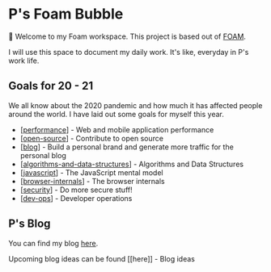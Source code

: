 # P's Foam Bubble

👋 Welcome to my Foam workspace. This project is based out of [FOAM](https://foambubble.github.io/foam/).

I will use this space to document my daily work. It's like, everyday in P's work life.

## Goals for 20 - 21

We all know about the 2020 pandemic and how much it has affected people around the world. I have laid out some goals for myself this year.

- [[performance]] - Web and mobile application performance
- [[open-source]] - Contribute to open source
- [[blog]] - Build a personal brand and generate more traffic for the personal blog
- [[algorithms-and-data-structures]] - Algorithms and Data Structures
- [[javascript]] - The JavaScript mental model
- [[browser-internals]] - The browser internals
- [[security]] - Do more secure stuff!
- [[dev-ops]] - Developer operations

## P's Blog

You can find my blog [here]('http://princiya.com/blog').

Upcoming blog ideas can be found [[here]] - Blog ideas

[//begin]: # 'Autogenerated link references for markdown compatibility'
[performance]: performance 'Performance'
[open-source]: open-source 'Open Source'
[blog]: blog 'Blog'
[algorithms-and-data-structures]: algorithms-and-data-structures 'Algorithms and Data Structures'
[javascript]: javascript 'The JavaScript mental model'
[browser-internals]: browser-internals 'The browser internals'
[security]: security 'Do more secure stuff'
[dev-ops]: dev-ops 'Developer operations'
[blog-ideas]: blog-ideas 'Upcoming blog ideas'
[//end]: # 'Autogenerated link references'

